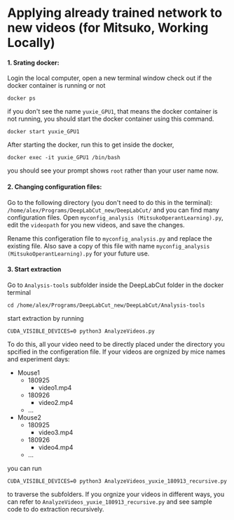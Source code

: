 # Applying already trained network to new videos (for Mitsuko, Working Locally)
#### 1. Srating docker: 
Login the local computer, open a new terminal window check out if the docker container is running or not
```
docker ps
```
if you don't see the name `yuxie_GPU1`, that means the docker container is not running, you should start the docker container using this command.
```
docker start yuxie_GPU1
``` 

After starting the docker, run this to get inside the docker,
```
docker exec -it yuxie_GPU1 /bin/bash
```

you should see your prompt shows `root` rather than your user name now.

#### 2. Changing configuration files: 
Go to the following directory (you don't need to do this in the terminal): 
`/home/alex/Programs/DeepLabCut_new/DeepLabCut/` 
and you can find many configuration files. Open `myconfig_analysis (MitsukoOperantLearning).py`, edit the `videopath` for you new videos, and save the changes.

Rename this configeration file to `myconfig_analysis.py` and replace the existing file. Also save a copy of this file with name `myconfig_analysis (MitsukoOperantLearning).py` for your future use.

#### 3. Start extraction
Go to `Analysis-tools` subfolder inside the DeepLabCut folder in the docker terminal
```
cd /home/alex/Programs/DeepLabCut_new/DeepLabCut/Analysis-tools
``` 
start extraction by running 
```
CUDA_VISIBLE_DEVICES=0 python3 AnalyzeVideos.py
```

To do this, all your video need to be directly placed under the directory you spcified in the configeration file.
If your videos are orgnized by mice names and experiment days:
* Mouse1
    * 180925
        * video1.mp4
    * 180926
        * video2.mp4
    * ...
* Mouse2
    * 180925
        * video3.mp4
    * 180926
        * video4.mp4
    * ...

you can run
```
CUDA_VISIBLE_DEVICES=0 python3 AnalyzeVideos_yuxie_180913_recursive.py
```
to traverse the subfolders.
If you orgnize your videos in different ways, you can refer to `AnalyzeVideos_yuxie_180913_recursive.py` and see sample code to do extraction recursively.
